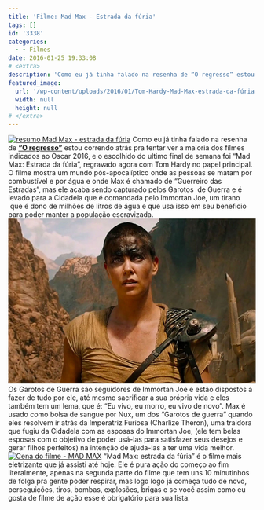 ```yaml
---
title: 'Filme: Mad Max - Estrada da fúria'
tags: []
id: '3338'
categories:
  - - Filmes
date: 2016-01-25 19:33:08
# <extra>
description: 'Como eu já tinha falado na resenha de “O regresso” estou correndo atrás pra tentar ver a maioria dos filmes indicados ao Oscar 2016, e o escolhido do ultimo final de semana foi “Mad Max: Estrada da fúria”, regravado agora com Tom Hardy no papel principal. O filme mostra um mundo pós-apocalíptico onde as pessoas se matam por combustível e por água e onde Max é chamado de “Guerreiro das Estradas”, mas ele acaba sendo capturado pelos Garotos  de Guerra e é levado para a Cidadela que é comandada pelo Immortan Joe, um tirano  que é dono de milhões de litros de água e que usa isso em seu beneficio para poder manter a população escravizada. Os Garotos de Guerra são seguidores de Immortan Joe e estão dispostos a fazer de tudo por ele, até mesmo sacrificar a sua própria &hellip;'
featured_image: 
  url: '/wp-content/uploads/2016/01/Tom-Hardy-Mad-Max-estrada-da-fúria.jpg'
  width: null
  height: null
# </extra>
---
```


[![resumo Mad Max - estrada da fúria ](/wp-content/uploads/2016/01/Tom-Hardy-Mad-Max-estrada-da-fúria.jpg)](/wp-content/uploads/2016/01/Tom-Hardy-Mad-Max-estrada-da-fúria.jpg) Como eu já tinha falado na resenha de **[“O regresso”](http://natalia.blog.br/2016/01/18/filme-o-regresso/)** estou correndo atrás pra tentar ver a maioria dos filmes indicados ao Oscar 2016, e o escolhido do ultimo final de semana foi “Mad Max: Estrada da fúria”, regravado agora com Tom Hardy no papel principal. O filme mostra um mundo pós-apocalíptico onde as pessoas se matam por combustível e por água e onde Max é chamado de “Guerreiro das Estradas”, mas ele acaba sendo capturado pelos Garotos  de Guerra e é levado para a Cidadela que é comandada pelo Immortan Joe, um tirano  que é dono de milhões de litros de água e que usa isso em seu beneficio para poder manter a população escravizada. [![resenha Mad Max: estrada da fúria ](/wp-content/uploads/2016/01/Charlize-Theron-como-Imperatriz-furiosa-MAD-MAX.jpg)](/wp-content/uploads/2016/01/Charlize-Theron-como-Imperatriz-furiosa-MAD-MAX.jpg) Os Garotos de Guerra são seguidores de Immortan Joe e estão dispostos a fazer de tudo por ele, até mesmo sacrificar a sua própria vida e eles também tem um lema, que é: “Eu vivo, eu morro, eu vivo de novo”. Max é usado como bolsa de sangue por Nux, um dos “Garotos de guerra” quando eles resolvem ir atrás da Imperatriz Furiosa (Charlize Theron), uma traidora que fugiu da Cidadela com as esposas do Immortan Joe, (ele tem belas esposas com o objetivo de poder usá-las para satisfazer seus desejos e gerar filhos perfeitos) na intenção de ajuda-las a ter uma vida melhor. [![Cena do filme - MAD MAX](/wp-content/uploads/2016/01/Mad-Max-estrada-da-fúria.jpg)](/wp-content/uploads/2016/01/Mad-Max-estrada-da-fúria.jpg) “Mad Max: estrada da fúria” é o filme mais eletrizante que já assisti até hoje. Ele é pura ação do começo ao fim literalmente, apenas na segunda parte do filme que tem uns 10 minutinhos de folga pra gente poder respirar, mas logo logo já começa tudo de novo, perseguições, tiros, bombas, explosões, brigas e se você assim como eu gosta de filme de ação esse é obrigatório para sua lista.
